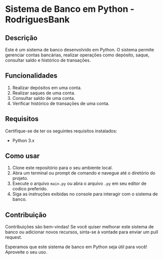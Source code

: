 # Sistema de Banco em Python - RodriguesBank

## Descrição
Este é um sistema de banco desenvolvido em Python. O sistema permite gerenciar contas bancárias, realizar operações como depósito, saque, consultar saldo e histórico de transações.

## Funcionalidades

1. Realizar depósitos em uma conta.
2. Realizar saques de uma conta.
3. Consultar saldo de uma conta.
4. Verificar histórico de transações de uma conta.

## Requisitos

Certifique-se de ter os seguintes requisitos instalados:

- Python 3.x

## Como usar

1. Clone este repositório para o seu ambiente local.
2. Abra um terminal ou prompt de comando e navegue até o diretório do projeto.
3. Execute o arquivo `main.py` ou abra o arquivo `.py` em seu editor de codico preferido.
4. Siga as instruções exibidas no console para interagir com o sistema de banco.

## Contribuição

Contribuições são bem-vindas! Se você quiser melhorar este sistema de banco ou adicionar novos recursos, sinta-se à vontade para enviar um pull request.


Esperamos que este sistema de banco em Python seja útil para você! Aproveite o seu uso.
